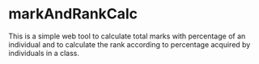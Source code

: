 # markAndRankCalc
This is a simple web tool to calculate total marks with percentage of an individual and to calculate the rank according to percentage acquired by individuals in a class. 
